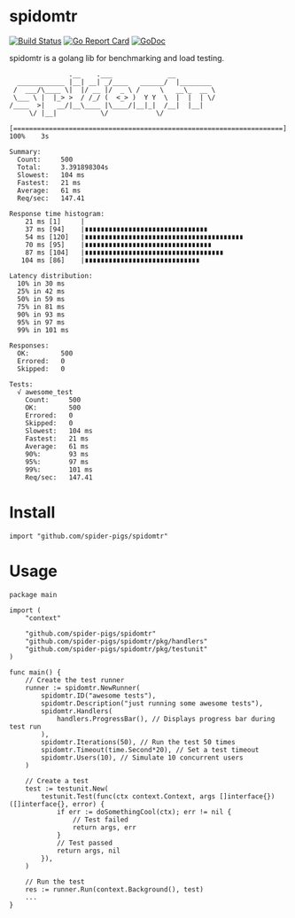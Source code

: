 # spidomtr
[![Build Status](https://travis-ci.org/spider-pigs/spidomtr.svg?branch=master)](https://travis-ci.org/spider-pigs/spidomtr) [![Go Report Card](https://goreportcard.com/badge/github.com/spider-pigs/spidomtr)](https://goreportcard.com/report/github.com/spider-pigs/spidomtr) [![GoDoc](https://godoc.org/github.com/spider-pigs/spidomtr?status.svg)](https://godoc.org/github.com/spider-pigs/spidomtr)

spidomtr is a golang lib for benchmarking and load testing.

```console
               .__    .___              __
  ____________ |__| __| _/____   ______/  |________
 /  ___/\____ \|  |/ __ |/  _ \ /     \   __\_  __ \
 \___ \ |  |_> >  / /_/ (  <_> )  Y Y  \  |  |  | \/
/____  >|   __/|__\____ |\____/|__|_|  /__|  |__|
     \/ |__|           \/            \/

[====================================================================] 100%    3s

Summary:
  Count:     500
  Total:     3.391898304s
  Slowest:   104 ms
  Fastest:   21 ms
  Average:   61 ms
  Req/sec:   147.41

Response time histogram:
    21 ms [1]     |
    37 ms [94]    |∎∎∎∎∎∎∎∎∎∎∎∎∎∎∎∎∎∎∎∎∎∎∎∎∎∎∎∎∎∎∎
    54 ms [120]   |∎∎∎∎∎∎∎∎∎∎∎∎∎∎∎∎∎∎∎∎∎∎∎∎∎∎∎∎∎∎∎∎∎∎∎∎∎∎∎∎
    70 ms [95]    |∎∎∎∎∎∎∎∎∎∎∎∎∎∎∎∎∎∎∎∎∎∎∎∎∎∎∎∎∎∎∎∎
    87 ms [104]   |∎∎∎∎∎∎∎∎∎∎∎∎∎∎∎∎∎∎∎∎∎∎∎∎∎∎∎∎∎∎∎∎∎∎∎
   104 ms [86]    |∎∎∎∎∎∎∎∎∎∎∎∎∎∎∎∎∎∎∎∎∎∎∎∎∎∎∎∎∎

Latency distribution:
  10% in 30 ms
  25% in 42 ms
  50% in 59 ms
  75% in 81 ms
  90% in 93 ms
  95% in 97 ms
  99% in 101 ms

Responses:
  OK:        500
  Errored:   0
  Skipped:   0

Tests:
  √ awesome_test
    Count:     500
    OK:        500
    Errored:   0
    Skipped:   0
    Slowest:   104 ms
    Fastest:   21 ms
    Average:   61 ms
    90%:       93 ms
    95%:       97 ms
    99%:       101 ms
    Req/sec:   147.41
```

# Install
```golang
import "github.com/spider-pigs/spidomtr"
```

# Usage
```golang
package main

import (
	"context"

	"github.com/spider-pigs/spidomtr"
	"github.com/spider-pigs/spidomtr/pkg/handlers"
	"github.com/spider-pigs/spidomtr/pkg/testunit"
)

func main() {
	// Create the test runner
	runner := spidomtr.NewRunner(
		spidomtr.ID("awesome tests"),
		spidomtr.Description("just running some awesome tests"),
		spidomtr.Handlers(
			handlers.ProgressBar(), // Displays progress bar during test run
		),
		spidomtr.Iterations(50), // Run the test 50 times
		spidomtr.Timeout(time.Second*20), // Set a test timeout
		spidomtr.Users(10), // Simulate 10 concurrent users
	)

	// Create a test
	test := testunit.New(
		testunit.Test(func(ctx context.Context, args []interface{}) ([]interface{}, error) {
			if err := doSomethingCool(ctx); err != nil {
				// Test failed
				return args, err
			}
			// Test passed
			return args, nil
		}),
	)

	// Run the test
	res := runner.Run(context.Background(), test)
	...
}
```
